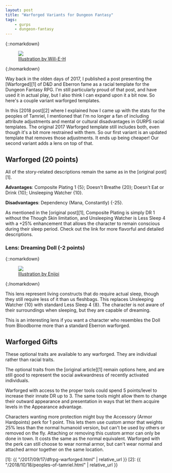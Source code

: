 ```yaml
---
layout: post
title: "Warforged Variants for Dungeon Fantasy"
tags:
    - gurps
    - dungeon-fantasy
---
```


{::nomarkdown}
<figure class="center">
  <img src="{{ "/assets/warforged_knight_by_will_e_h-d6ewj3b.png" | relative_url }}"/>
  <figcaption><a
  href="https://will-e-h.deviantart.com/art/Warforged-Knight-387829415">Illustration
  by Will-E-H</a></figcaption>
</figure>
{:/nomarkdown}

Way back in the olden days of 2017, I published a post presenting the
[Warforged][1] of D&D and Eberron fame as a racial template for the Dungeon
Fantasy RPG. I'm still particularly proud of that post, and have used it in
actual play, but I also think I can expand upon it a bit now. So here's a couple
variant warforged templates.

In this [2018 post][2] where I explained how I came up with the stats for the
peoples of Tamriel, I mentioned that I'm no longer a fan of including attribute
adjustments and mental or cultural disadvantages in GURPS racial templates. The
original 2017 Warforged template still includes both, even though it's a bit
more restrained with them. So our first variant is an updated template that
removes those adjustments. It ends up being cheaper! Our second variant adds a
lens on top of that.

## Warforged (20 points)

All of the story-related descriptions remain the same as in the [original
post][1].

**Advantages**: Composite Plating 1 {5}; Doesn't Breathe {20}; Doesn't Eat or
Drink {10}; Unsleeping Watcher {10}.

**Disadvantages**: Dependency (Mana, Constantly) {-25}.

As mentioned in the [original post][1], Composite Plating is simply DR 1 without
the Though Skin limitation, and Unsleeping Watcher is Less Sleep 4 with a +25%
enhancement that allows the character to remain conscious during their sleep
period. Check out the link for more flavorful and detailed descriptions.

### Lens: Dreaming Doll (-2 points)

{::nomarkdown}
<figure class="center">
  <img src="{{ "/assets/plain-doll.jpg" | relative_url }}"/>
  <figcaption><a
  href="https://www.deviantart.com/enijoi/art/Plain-Doll-634134454">
  Illustration by Enijoi</a></figcaption>
</figure>
{:/nomarkdown}

This lens represent living constructs that do require actual sleep, though they
still require less of it than us fleshbags. This replaces Unsleeping Watcher {10}
with standard Less Sleep 4 {8}. The character is not aware of their surroundings
when sleeping, but they are capable of dreaming.

This is an interesting lens if you want a character who resembles the Doll from
Bloodborne more than a standard Eberron warforged.

## Warforged Gifts

These optional traits are available to any warforged. They are individual rather
than racial traits.

The optional traits from the [original article][1] remain options
here, and are still good to represent the social awkwardness of recently
activated individuals.

Warforged with access to the proper tools could spend 5 points/level to increase
their innate DR up to 3. The same tools might allow them to change their outward
appearance and presentation in ways that let them acquire levels in the
Appearance advantage.

Characters wanting more protection might buy the Accessory (Armor Hardpoints)
perk for 1 point. This lets them use custom armor that weights 25% less than the
normal humanoid version, but can't be used by others or removed on the
fly. Attaching or removing this custom armor can only be done in town. It costs
the same as the normal equivalent. Warforged with the perk can still choose to
wear normal armor, but can't wear normal and attached armor together on the same
location.



[1]: {{ "/2017/09/17/dfrpg-warforged.html" | relative_url }}
[2]: {{ "/2018/10/18/peoples-of-tamriel.html" | relative_url }}
